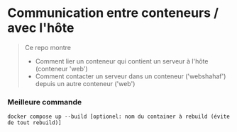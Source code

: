 # Communication entre conteneurs / avec l'hôte

> Ce repo montre 
> - Comment lier un conteneur qui contient un serveur à l'hôte (conteneur 'web')
> - Comment contacter un serveur dans un conteneur ('webshahaf') depuis un autre conteneur ('web')

### Meilleure commande

```shell
docker compose up --build [optionel: nom du container à rebuild (évite de tout rebuild)]
```
